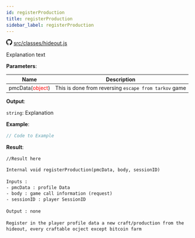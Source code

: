 ```yaml
---
id: registerProduction
title: registerProduction
sidebar_label: registerProduction
---
```


![](/img/github.png) [src/classes/hideout.js](https://github.com/TrustedSourceLeaks/LeakedServer/blob/master/src/classes/hideout.js#L3)

Explanation text

**Parameters**:

Name  |   Description 
----------- |   -----------
pmcData(<font color="red">object</font>)  |   This is done from reversing `escape from tarkov` game


**Output**:

`string`: Explanation


**Example**:
```js
// Code to Example
```

**Result**:
```
//Result here
```

```
Internal void registerProduction(pmcData, body, sessionID)

Inputs :
- pmcData : profile Data 
- body : game call information (request)
- sessionID : player SessionID

Output : none

Register in the player profile data a new craft/production from the hideout, every craftable ocject except bitcoin farm
```
